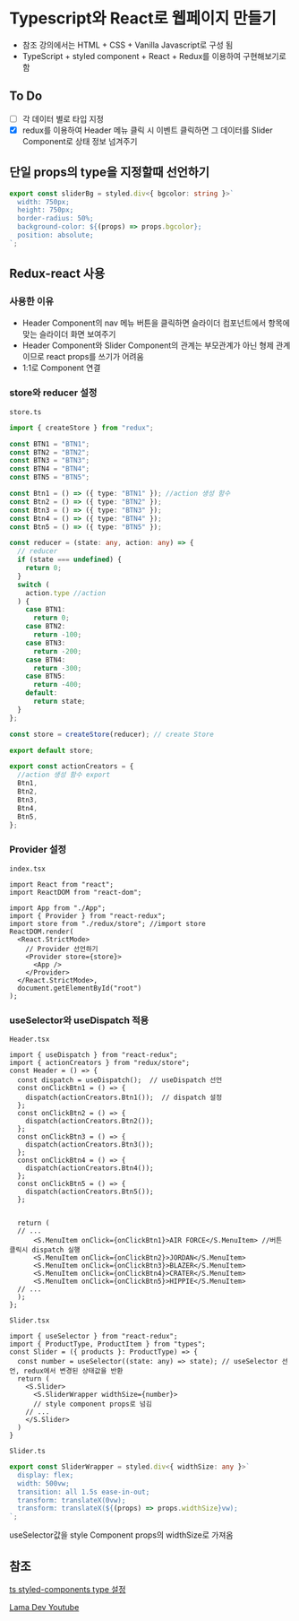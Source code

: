 # Typescript와 React로 웹페이지 만들기

- 참조 강의에서는 HTML + CSS + Vanilla Javascript로 구성 됨
- TypeScript + styled component + React + Redux를 이용하여 구현해보기로 함

## To Do

- [ ] 각 데이터 별로 타입 지정
- [x] redux를 이용하여 Header 메뉴 클릭 시 이벤트 클릭하면 그 데이터를 Slider Component로 상태 정보 넘겨주기

## 단일 props의 type을 지정할때 선언하기

```ts
export const sliderBg = styled.div<{ bgcolor: string }>`
  width: 750px;
  height: 750px;
  border-radius: 50%;
  background-color: ${(props) => props.bgcolor};
  position: absolute;
`;
```

## Redux-react 사용

### 사용한 이유

- Header Component의 nav 메뉴 버튼을 클릭하면 슬라이더 컴포넌트에서 항목에 맞는 슬라이더 화면 보여주기
- Header Component와 Slider Component의 관계는 부모관계가 아닌 형제 관계이므로 react props를 쓰기가 어려움
- 1:1로 Component 연결

### store와 reducer 설정

`store.ts`

```ts
import { createStore } from "redux";

const BTN1 = "BTN1";
const BTN2 = "BTN2";
const BTN3 = "BTN3";
const BTN4 = "BTN4";
const BTN5 = "BTN5";

const Btn1 = () => ({ type: "BTN1" }); //action 생성 함수
const Btn2 = () => ({ type: "BTN2" });
const Btn3 = () => ({ type: "BTN3" });
const Btn4 = () => ({ type: "BTN4" });
const Btn5 = () => ({ type: "BTN5" });

const reducer = (state: any, action: any) => {
  // reducer
  if (state === undefined) {
    return 0;
  }
  switch (
    action.type //action
  ) {
    case BTN1:
      return 0;
    case BTN2:
      return -100;
    case BTN3:
      return -200;
    case BTN4:
      return -300;
    case BTN5:
      return -400;
    default:
      return state;
  }
};

const store = createStore(reducer); // create Store

export default store;

export const actionCreators = {
  //action 생성 함수 export
  Btn1,
  Btn2,
  Btn3,
  Btn4,
  Btn5,
};
```

### Provider 설정

`index.tsx`

```tsx
import React from "react";
import ReactDOM from "react-dom";

import App from "./App";
import { Provider } from "react-redux";
import store from "./redux/store"; //import store
ReactDOM.render(
  <React.StrictMode>
    // Provider 선언하기
    <Provider store={store}>
      <App />
    </Provider>
  </React.StrictMode>,
  document.getElementById("root")
);
```

### useSelector와 useDispatch 적용

`Header.tsx`

```tsx
import { useDispatch } from "react-redux";
import { actionCreators } from "redux/store";
const Header = () => {
  const dispatch = useDispatch();  // useDispatch 선언
  const onClickBtn1 = () => {
    dispatch(actionCreators.Btn1());  // dispatch 설정
  };
  const onClickBtn2 = () => {
    dispatch(actionCreators.Btn2());
  };
  const onClickBtn3 = () => {
    dispatch(actionCreators.Btn3());
  };
  const onClickBtn4 = () => {
    dispatch(actionCreators.Btn4());
  };
  const onClickBtn5 = () => {
    dispatch(actionCreators.Btn5());
  };


  return (
  // ...
      <S.MenuItem onClick={onClickBtn1}>AIR FORCE</S.MenuItem> //버튼 클릭시 dispatch 실행
      <S.MenuItem onClick={onClickBtn2}>JORDAN</S.MenuItem>
      <S.MenuItem onClick={onClickBtn3}>BLAZER</S.MenuItem>
      <S.MenuItem onClick={onClickBtn4}>CRATER</S.MenuItem>
      <S.MenuItem onClick={onClickBtn5}>HIPPIE</S.MenuItem>
  // ...
  );
};
```

`Slider.tsx`

```tsx
import { useSelector } from "react-redux";
import { ProductType, ProductItem } from "types";
const Slider = ({ products }: ProductType) => {
  const number = useSelector((state: any) => state); // useSelector 선언, redux에서 변경된 상태값을 반환
  return (
    <S.Slider>
      <S.SliderWrapper widthSize={number}>
      // style component props로 넘김
    // ...
    </S.Slider>
  )
}

```

`Slider.ts`

```ts
export const SliderWrapper = styled.div<{ widthSize: any }>`
  display: flex;
  width: 500vw;
  transition: all 1.5s ease-in-out;
  transform: translateX(0vw);
  transform: translateX(${(props) => props.widthSize}vw);
`;
```

useSelector값을 style Component props의 widthSize로 가져옴

## 참조

[ts styled-components type 설정](https://velog.io/@hwang-eunji/styled-component-typescript)

[Lama Dev Youtube](https://www.youtube.com/watch?v=b3Gqq_k-g24&t=414s)
